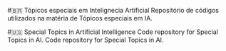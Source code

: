 #🇧🇷 Tópicos especiais em Intelignecia Artificial
 Repositório de códigos utilizados na matéria de Tópicos especiais em IA. 
 
 
 
 #🇺🇸 Special Topics in Artificial Intelligence
 Code repository for Special Topics in AI. Code repository for Special Topics in AI.
